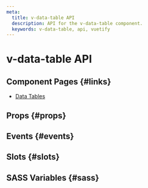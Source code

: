 ```yaml
---
meta:
  title: v-data-table API
  description: API for the v-data-table component.
  keywords: v-data-table, api, vuetify
---
```


# v-data-table API

<entry-ad />

## Component Pages {#links}

- [Data Tables](components/data-tables)

## Props {#props}

<api-section name="v-data-table" section="props" />

## Events {#events}

<api-section name="v-data-table" section="events" />

## Slots {#slots}

<api-section name="v-data-table" section="slots" />

## SASS Variables {#sass}

<api-section name="v-data-table" section="sass" />

<backmatter />
